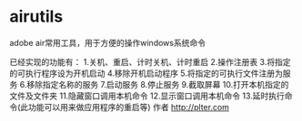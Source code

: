 airutils
========

adobe air常用工具，用于方便的操作windows系统命令

已经实现的功能有：
1.关机、重启、计时关机、计时重启
2.操作注册表
3.将指定的可执行程序设为开机启动
4.移除开机启动程序
5.将指定的可执行文件注册为服务
6.移除指定名称的服务
7.启动服务
8.停止服务
9.截取屏幕
10.打开本机指定的文件及文件夹
11.隐藏窗口调用本机命令
12.显示窗口调用本机命令
13.延时执行命令(此功能可以用来做应用程序的重启等)
作者 http://plter.com
